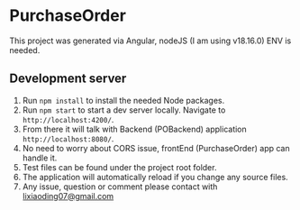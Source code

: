 # PurchaseOrder

This project was generated via Angular, nodeJS (I am using v18.16.0) ENV is needed.

## Development server

1. Run `npm install` to install the needed Node packages.
2. Run `npm start` to start a dev server locally. Navigate to `http://localhost:4200/`.
2. From there it will talk with Backend (POBackend) application `http://localhost:8080/`.
3. No need to worry about CORS issue, frontEnd (PurchaseOrder) app can handle it.
4. Test files can be found under the project root folder.
1. The application will automatically reload if you change any source files.
2. Any issue, question or comment please contact with lixiaoding07@gmail.com
